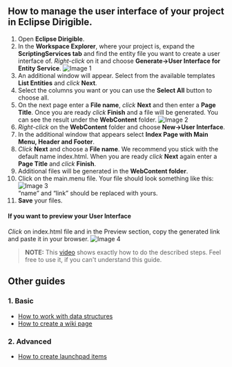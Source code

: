## How to manage the user interface of your project in Eclipse Dirigible.

1.	Open **Eclipse Dirigible**.
2.	In the **Workspace Explorer**, where your project is, expand the **ScriptingServices tab** and find the entity file you want to create a user interface of. *Right-click* on it and choose **Generate->User Interface for Entity Service**.
![Image 1](https://github.com/dirigiblelabs/curriculum/blob/master/DragomirAngelov/DirigibleSoftwareDocumentation/Images/manageUserInterface1.png "manage user interface 1")
3.	An additional window will appear. Select from the available templates **List Entities** and *click* **Next**.
4.	Select the columns you want or you can use the **Select All** button to choose all.
5.	On the next page enter a **File name**, *click* **Next** and then enter a **Page Title**. Once you are ready *click* **Finish** and a file will be generated. You can see the result under the **WebContent** folder.
![Image 2](https://github.com/dirigiblelabs/curriculum/blob/master/DragomirAngelov/DirigibleSoftwareDocumentation/Images/manageUserInterface2.png "manage user interface 2")
6.	*Right-click* on the **WebContent** folder and choose **New->User Interface**.
7.	In the additional window that appears select **Index Page with Main Menu, Header and Footer**. 
8.	*Click* **Next** and choose a **File name**. We recommend you stick with the default name index.html. When you are ready *click* **Next** again enter a **Page Title** and *click* **Finish**.
9.	Additional files will be generated in the **WebContent folder**. 
10. Click on the main.menu file. Your file should look something like this:
![Image 3](https://github.com/dirigiblelabs/curriculum/blob/master/DragomirAngelov/DirigibleSoftwareDocumentation/Images/manageUserInterface3.png "manage user interface 3")<br>
“name” and “link” should be replaced with yours.
11.	**Save** your files.	
#### If you want to preview your User Interface
*Click* on index.html file and in the Preview section, copy the generated link and paste it in your browser.
![Image 4](https://github.com/dirigiblelabs/curriculum/blob/master/DragomirAngelov/DirigibleSoftwareDocumentation/Images/manageUserInterface4.png "manage user interface 4")

>**NOTE:** This [video](https://www.youtube.com/watch?v=D6XEs5Zlav4&feature=youtu.be)
shows exactly how to do the described steps.  Feel free to use it, if you can't understand this guide.

## Other guides
### 1. Basic
* [How to work with data structures](https://github.com/dirigiblelabs/curriculum/tree/master/DragomirAngelov/DirigibleSoftwareDocumentation/Basic/WorkWithDataStructures.md)
* [How to create a wiki page](https://github.com/dirigiblelabs/curriculum/tree/master/DragomirAngelov/DirigibleSoftwareDocumentation/Basic/CreateWikiPage.md)
### 2. Advanced
* [How to create launchpad items](https://github.com/dirigiblelabs/curriculum/tree/master/DragomirAngelov/DirigibleSoftwareDocumentation/Advanced/CreateLaunchpadItems.md)

